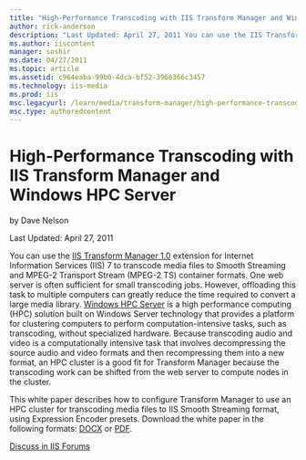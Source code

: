 ```yaml
---
title: "High-Performance Transcoding with IIS Transform Manager and Windows HPC Server | Microsoft Docs"
author: rick-anderson
description: "Last Updated: April 27, 2011 You can use the IIS Transform Manager 1.0 extension for Internet Information Services (IIS) 7 to transcode media files to Smooth..."
ms.author: iiscontent
manager: soshir
ms.date: 04/27/2011
ms.topic: article
ms.assetid: c964eaba-99b0-4dca-bf52-3966366c3457
ms.technology: iis-media
ms.prod: iis
msc.legacyurl: /learn/media/transform-manager/high-performance-transcoding-with-iis-transform-manager-and-windows-hpc-server
msc.type: authoredcontent
---
```

High-Performance Transcoding with IIS Transform Manager and Windows HPC Server
====================
by Dave Nelson

Last Updated: April 27, 2011

You can use the [IIS Transform Manager 1.0](https://go.microsoft.com/?linkid=9771075) extension for Internet Information Services (IIS) 7 to transcode media files to Smooth Streaming and MPEG-2 Transport Stream (MPEG-2 TS) container formats. One web server is often sufficient for small transcoding jobs. However, offloading this task to multiple computers can greatly reduce the time required to convert a large media library. [Windows HPC Server](https://go.microsoft.com/?linkid=9771076) is a high performance computing (HPC) solution built on Windows Server technology that provides a platform for clustering computers to perform computation-intensive tasks, such as transcoding, without specialized hardware. Because transcoding audio and video is a computationally intensive task that involves decompressing the source audio and video formats and then recompressing them into a new format, an HPC cluster is a good fit for Transform Manager because the transcoding work can be shifted from the web server to compute nodes in the cluster.

This white paper describes how to configure Transform Manager to use an HPC cluster for transcoding media files to IIS Smooth Streaming format, using Expression Encoder presets. Download the white paper in the following formats: [DOCX](https://go.microsoft.com/?linkid=9771028) or [PDF](https://go.microsoft.com/?linkid=9771029).
  
  
[Discuss in IIS Forums](https://forums.iis.net/1145.aspx)